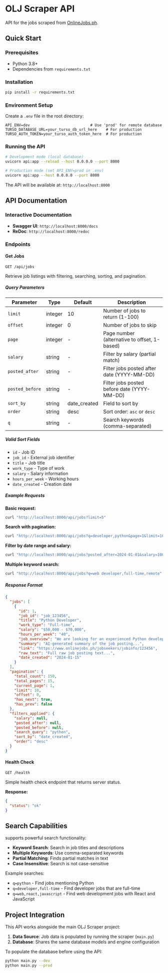 # OLJ Scraper API

API for the jobs scraped from [OnlineJobs.ph](https://www.onlinejobs.ph).

## Quick Start

### Prerequisites
- Python 3.8+
- Dependencies from `requirements.txt`

### Installation
```bash
pip install -r requirements.txt
```

### Environment Setup
Create a `.env` file in the root directory:
```env
API_ENV=dev                           # Use 'prod' for remote database
TURSO_DATABASE_URL=your_turso_db_url_here    # For production
TURSO_AUTH_TOKEN=your_turso_auth_token_here  # For production
```

### Running the API
```bash
# Development mode (local database)
uvicorn api:app --reload --host 0.0.0.0 --port 8000

# Production mode (set API_ENV=prod in .env)
uvicorn api:app --host 0.0.0.0 --port 8000
```

The API will be available at: `http://localhost:8000`

## API Documentation

### Interactive Documentation
- **Swagger UI**: `http://localhost:8000/docs`
- **ReDoc**: `http://localhost:8000/redoc`

### Endpoints

#### Get Jobs
```http
GET /api/jobs
```

Retrieve job listings with filtering, searching, sorting, and pagination.

##### Query Parameters

| Parameter | Type | Default | Description |
|-----------|------|---------|-------------|
| `limit` | integer | 10 | Number of jobs to return (1-100) |
| `offset` | integer | 0 | Number of jobs to skip |
| `page` | integer | - | Page number (alternative to offset, 1-based) |
| `salary` | string | - | Filter by salary (partial match) |
| `posted_after` | string | - | Filter jobs posted after date (YYYY-MM-DD) |
| `posted_before` | string | - | Filter jobs posted before date (YYYY-MM-DD) |
| `sort_by` | string | date_created | Field to sort by |
| `order` | string | desc | Sort order: `asc` or `desc` |
| `q` | string | - | Search keywords (comma-separated) |

##### Valid Sort Fields
- `id` - Job ID
- `job_id` - External job identifier  
- `title` - Job title
- `work_type` - Type of work
- `salary` - Salary information
- `hours_per_week` - Working hours
- `date_created` - Creation date

##### Example Requests

**Basic request:**
```bash
curl "http://localhost:8000/api/jobs?limit=5"
```

**Search with pagination:**
```bash
curl "http://localhost:8000/api/jobs?q=developer,python&page=1&limit=10"
```

**Filter by date range and salary:**
```bash
curl "http://localhost:8000/api/jobs?posted_after=2024-01-01&salary=1000&sort_by=date_created&order=desc"
```

**Multiple keyword search:**
```bash
curl "http://localhost:8000/api/jobs?q=web developer,full-time,remote"
```

##### Response Format
```json
{
  "jobs": [
    {
      "id": 1,
      "job_id": "job_123456",
      "title": "Python Developer",
      "work_type": "Full-time",
      "salary": "$50,000 - $70,000",
      "hours_per_week": "40",
      "job_overview": "We are looking for an experienced Python developer...",
      "summary": "AI-generated summary of the job posting...",
      "link": "https://www.onlinejobs.ph/jobseekers/jobinfo/123456",
      "raw_text": "Full raw job posting text...",
      "date_created": "2024-01-15"
    }
  ],
  "pagination": {
    "total_count": 150,
    "total_pages": 15,
    "current_page": 1,
    "limit": 10,
    "offset": 0,
    "has_next": true,
    "has_prev": false
  },
  "filters_applied": {
    "salary": null,
    "posted_after": null,
    "posted_before": null,
    "search_query": "python",
    "sort_by": "date_created",
    "order": "desc"
  }
}
```

#### Health Check
```http
GET /health
```

Simple health check endpoint that returns server status.

**Response:**
```json
{
  "status": "ok"
}
```
## Search Capabilities

supports powerful search functionality:

- **Keyword Search**: Search in job titles and descriptions
- **Multiple Keywords**: Use comma-separated keywords
- **Partial Matching**: Finds partial matches in text
- **Case Insensitive**: Search is not case-sensitive

Example searches:
- `q=python` - Find jobs mentioning Python
- `q=developer,full-time` - Find developer jobs that are full-time
- `q=web,react,javascript` - Find web development jobs with React and JavaScript

## Project Integration

This API works alongside the main OLJ Scraper project:

1. **Data Source**: Job data is populated by running the scraper (`main.py`)
2. **Database**: Shares the same database models and engine configuration

To populate the database before using the API:
```bash
python main.py --dev   
python main.py --prod 
```